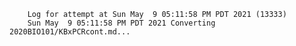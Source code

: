         Log for attempt at Sun May  9 05:11:58 PM PDT 2021 (13333)
        Sun May  9 05:11:58 PM PDT 2021 Converting 2020BIO101/KBxPCRcont.md...
